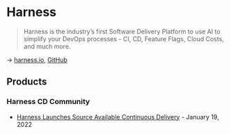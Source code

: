 # Harness

> Harness is the industry’s first Software Delivery Platform to use AI to simplify your DevOps processes - CI, CD, Feature Flags, Cloud Costs, and much more.

→ [harness.io](https://harness.io/), [GitHub](https://github.com/harness)

## Products

### Harness CD Community

* [Harness Launches Source Available Continuous Delivery](https://harness.io/blog/harness-launches-source-available-continuous-delivery/) - January 19, 2022

